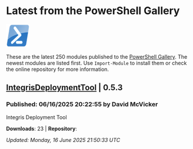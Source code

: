 # Latest from the PowerShell Gallery
![PS](images/powershell-emoji.png)

These are the latest 250 modules published to the [PowerShell Gallery](https://powershellgallery.org). The newest modules are listed first. Use `Import-Module` to install them or check the online repository for more information.

## [IntegrisDeploymentTool](https://www.powershellgallery.com/Packages/IntegrisDeploymentTool/0.5.3) | 0.5.3

### Published: 06/16/2025 20:22:55 by David McVicker

Integris Deployment Tool

__Downloads__: 23 | __Repository__: 

*Updated: Monday, 16 June 2025 21:50:33 UTC*
